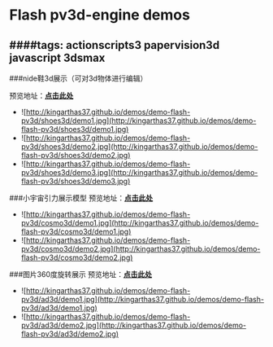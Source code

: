 Flash pv3d-engine demos
================================

####tags: actionscripts3 papervision3d javascript 3dsmax
---------------------------------------------

###nide鞋3d展示（可对3d物体进行编辑）

预览地址：[**点击此处**](http://kingarthas37.github.io/demos/demo-flash-pv3d/shoes3d/index.html)
* ![http://kingarthas37.github.io/demos/demo-flash-pv3d/shoes3d/demo1.jpg](http://kingarthas37.github.io/demos/demo-flash-pv3d/shoes3d/demo1.jpg)
* ![http://kingarthas37.github.io/demos/demo-flash-pv3d/shoes3d/demo2.jpg](http://kingarthas37.github.io/demos/demo-flash-pv3d/shoes3d/demo2.jpg)
* ![http://kingarthas37.github.io/demos/demo-flash-pv3d/shoes3d/demo3.jpg](http://kingarthas37.github.io/demos/demo-flash-pv3d/shoes3d/demo3.jpg)

###小宇宙引力展示模型
预览地址：[**点击此处**](http://kingarthas37.github.io/demos/demo-flash-pv3d/cosmo3d/index.html)
* ![http://kingarthas37.github.io/demos/demo-flash-pv3d/cosmo3d/demo1.jpg](http://kingarthas37.github.io/demos/demo-flash-pv3d/cosmo3d/demo1.jpg)
* ![http://kingarthas37.github.io/demos/demo-flash-pv3d/cosmo3d/demo2.jpg](http://kingarthas37.github.io/demos/demo-flash-pv3d/cosmo3d/demo2.jpg)

###图片360度旋转展示
预览地址：[**点击此处**](http://kingarthas37.github.io/demos/demo-flash-pv3d/ad3d/index.html)
* ![http://kingarthas37.github.io/demos/demo-flash-pv3d/ad3d/demo1.jpg](http://kingarthas37.github.io/demos/demo-flash-pv3d/ad3d/demo1.jpg)
* ![http://kingarthas37.github.io/demos/demo-flash-pv3d/ad3d/demo2.jpg](http://kingarthas37.github.io/demos/demo-flash-pv3d/ad3d/demo2.jpg)
